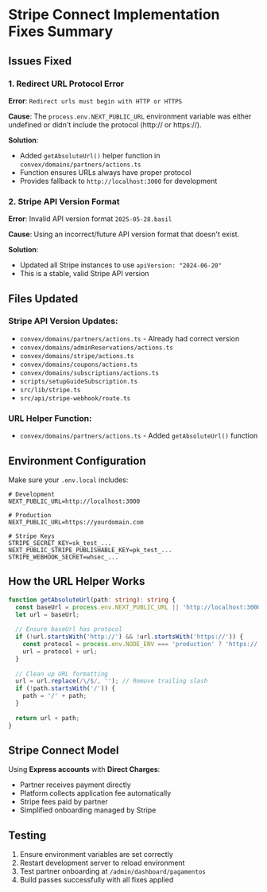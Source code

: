 # Stripe Connect Implementation Fixes Summary

## Issues Fixed

### 1. Redirect URL Protocol Error
**Error**: `Redirect urls must begin with HTTP or HTTPS`

**Cause**: The `process.env.NEXT_PUBLIC_URL` environment variable was either undefined or didn't include the protocol (http:// or https://).

**Solution**: 
- Added `getAbsoluteUrl()` helper function in `convex/domains/partners/actions.ts`
- Function ensures URLs always have proper protocol
- Provides fallback to `http://localhost:3000` for development

### 2. Stripe API Version Format
**Error**: Invalid API version format `2025-05-28.basil`

**Cause**: Using an incorrect/future API version format that doesn't exist.

**Solution**: 
- Updated all Stripe instances to use `apiVersion: "2024-06-20"`
- This is a stable, valid Stripe API version

## Files Updated

### Stripe API Version Updates:
- `convex/domains/partners/actions.ts` - Already had correct version
- `convex/domains/adminReservations/actions.ts`
- `convex/domains/stripe/actions.ts`
- `convex/domains/coupons/actions.ts`
- `convex/domains/subscriptions/actions.ts`
- `scripts/setupGuideSubscription.ts`
- `src/lib/stripe.ts`
- `src/api/stripe-webhook/route.ts`

### URL Helper Function:
- `convex/domains/partners/actions.ts` - Added `getAbsoluteUrl()` function

## Environment Configuration

Make sure your `.env.local` includes:

```env
# Development
NEXT_PUBLIC_URL=http://localhost:3000

# Production
NEXT_PUBLIC_URL=https://yourdomain.com

# Stripe Keys
STRIPE_SECRET_KEY=sk_test_...
NEXT_PUBLIC_STRIPE_PUBLISHABLE_KEY=pk_test_...
STRIPE_WEBHOOK_SECRET=whsec_...
```

## How the URL Helper Works

```typescript
function getAbsoluteUrl(path: string): string {
  const baseUrl = process.env.NEXT_PUBLIC_URL || 'http://localhost:3000';
  let url = baseUrl;
  
  // Ensure baseUrl has protocol
  if (!url.startsWith('http://') && !url.startsWith('https://')) {
    const protocol = process.env.NODE_ENV === 'production' ? 'https://' : 'http://';
    url = protocol + url;
  }
  
  // Clean up URL formatting
  url = url.replace(/\/$/, ''); // Remove trailing slash
  if (!path.startsWith('/')) {
    path = '/' + path;
  }
  
  return url + path;
}
```

## Stripe Connect Model

Using **Express accounts** with **Direct Charges**:
- Partner receives payment directly
- Platform collects application fee automatically
- Stripe fees paid by partner
- Simplified onboarding managed by Stripe

## Testing

1. Ensure environment variables are set correctly
2. Restart development server to reload environment
3. Test partner onboarding at `/admin/dashboard/pagamentos`
4. Build passes successfully with all fixes applied 